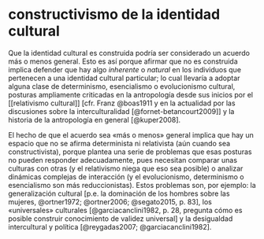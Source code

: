 # constructivismo de la identidad cultural
Que la identidad cultural es construida podría ser considerado un acuerdo más o menos general. Esto es así porque afirmar que no es construida implica defender que hay algo *inherente* o *natural* en los individuos que pertenecen a una identidad cultural particular; lo cual llevaría a adoptar alguna clase de determinismo, esencialismo o evolucionismo cultural, posturas ampliamente criticadas en la antropología desde sus inicios por el [[relativismo cultural]] [cfr. Franz @boas1911 y en la actualidad por las discusiones sobre la interculturalidad [@fornet-betancourt2009]] y la historia de la antropología en general [@kuper2008].

El hecho de que el acuerdo sea «más o menos» general implica que hay un espacio que no se afirma determinista ni relativista (aún cuando sea constructivista), porque plantea una serie de problemas que esas posturas no pueden responder adecuadamente, pues necesitan comparar unas culturas con otras (y el relativismo niega que eso sea posible) o analizar dinámicas complejas de interacción (y el evolucionismo, determinismo o esencialismo son más reduccionistas). Estos problemas son, por ejemplo: la generalización cultural [p.e. la dominación de los hombres sobre las mujeres, @ortner1972; @ortner2006; @segato2015, p. 83], los «universales» culturales [@garciacanclini1982, p. 28, pregunta cómo es posible construir conocimiento de validez universal] y la desigualdad intercultural y política [@reygadas2007; @garciacanclini1982].


